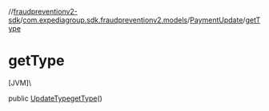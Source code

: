 //[fraudpreventionv2-sdk](../../../index.md)/[com.expediagroup.sdk.fraudpreventionv2.models](../index.md)/[PaymentUpdate](index.md)/[getType](get-type.md)

# getType

[JVM]\

public [UpdateType](../-update-type/index.md)[getType](get-type.md)()
